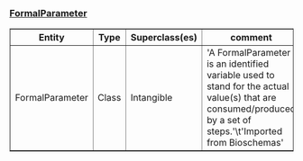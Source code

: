 ## <h3><a href="https://bioschemas.org/FormalParameter">FormalParameter</a></h3><table border="1" class="dataframe">
  <thead>
    <tr style="text-align: center;">
      <th>Entity</th>
      <th>Type</th>
      <th>Superclass(es)</th>
      <th>comment</th>
      <th>label</th>
      <th>seeAlso</th>
    </tr>
  </thead>
  <tbody>
    <tr>
      <td>FormalParameter</td>
      <td>Class</td>
      <td>Intangible</td>
      <td>'A FormalParameter is an identified variable used to stand for the actual value(s) that are consumed/produced by a set of steps.'\t'Imported from Bioschemas'</td>
      <td>'FormalParameter'</td>
      <td>None</td>
    </tr>
  </tbody>
</table>
